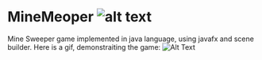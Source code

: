 # MineMeoper ![alt text](https://i.ibb.co/z4LmqVg/icon.png)
Mine Sweeper game implemented in java language,
using javafx and scene builder.
Here is a gif, demonstraiting the game:
![Alt Text](https://media.giphy.com/media/GdTYLwLSbT1B5Pqgg3/giphy.gif)

